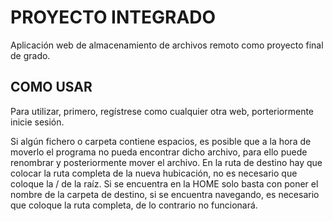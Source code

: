 <h1> PROYECTO INTEGRADO </h1>
<p>Aplicación web de almacenamiento de archivos remoto como proyecto final de grado.</p>

<h2> COMO USAR </h2>
<p>Para utilizar, primero, regístrese como cualquier otra web, porteriormente inicie sesión.</p>
<p>Si algún fichero o carpeta contiene espacios, es posible que a la hora de moverlo el programa no pueda encontrar dicho archivo, para ello puede 
renombrar y posteriormente mover el archivo. En la ruta de destino hay que colocar la ruta completa de la nueva hubicación, no es necesario que coloque 
la / de la raíz. Si se encuentra en la HOME solo basta con poner el nombre de la carpeta de destino, si se encuentra navegando, es necesario que
coloque la ruta completa, de lo contrario no funcionará.</p>
